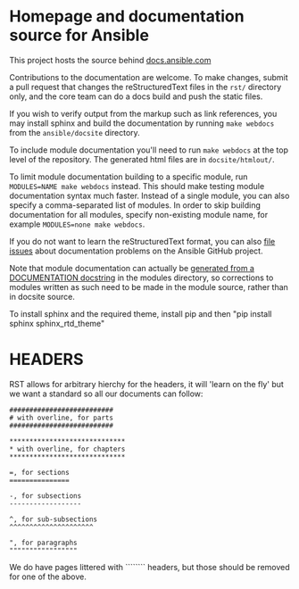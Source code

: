 Homepage and documentation source for Ansible
=============================================

This project hosts the source behind [docs.ansible.com](https://docs.ansible.com/)

Contributions to the documentation are welcome. To make changes, submit a pull request that changes the reStructuredText files in the `rst/` directory only, and the core team can do a docs build and push the static files.

If you wish to verify output from the markup such as link references, you may install sphinx and build the documentation by running `make webdocs` from the `ansible/docsite` directory.

To include module documentation you'll need to run `make webdocs` at the top level of the repository. The generated html files are in `docsite/htmlout/`.

To limit module documentation building to a specific module, run `MODULES=NAME make webdocs` instead. This should make testing module documentation syntax much faster. Instead of a single module, you can also specify a comma-separated list of modules. In order to skip building documentation for all modules, specify non-existing module name, for example `MODULES=none make webdocs`.

If you do not want to learn the reStructuredText format, you can also [file issues] about documentation problems on the Ansible GitHub project.

Note that module documentation can actually be [generated from a DOCUMENTATION docstring][module-docs] in the modules directory, so corrections to modules written as such need to be made in the module source, rather than in docsite source.

To install sphinx and the required theme, install pip and then "pip install sphinx sphinx_rtd_theme"

[file issues]: https://github.com/ansible/ansible/issues
[module-docs]: https://docs.ansible.com/developing_modules.html#documenting-your-module

HEADERS
=======

RST allows for arbitrary hierchy for the headers, it will 'learn on the fly' but we want a standard so all our documents can follow:

```
##########################
# with overline, for parts
##########################

*****************************
* with overline, for chapters
*****************************

=, for sections
===============

-, for subsections
------------------

^, for sub-subsections
^^^^^^^^^^^^^^^^^^^^^

", for paragraphs
"""""""""""""""""

```

We do have pages littered with ```````` headers, but those should be removed for one of the above.
